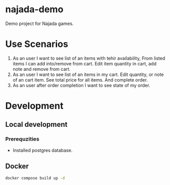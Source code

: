 # najada-demo
Demo project for Najada games.

# Use Scenarios
1. As an user I want to see list of an items with tehir availability, From listed items I can add into/remove from cart. Edit item quantity in cart, add note and remove from cart.
2. As an user I want to see list of an items in my cart. Edit quantity, or note of an cart item. See total price for all items. And complete order.
3. As an user after order completion I want to see state of my order.

# Development
## Local development
### Prerequzities
 * Installed postgres database.
## Docker
```bash
docker compose build up -d
```